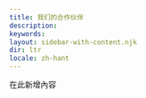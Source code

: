 ```yaml
---
title: 我们的合作伙伴
description: 
keywords: 
layout: sidebar-with-content.njk
dir: ltr
locale: zh-hant
---
```

在此新增內容
